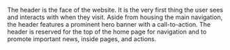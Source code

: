The header is the face of the website. It is the very first thing the user sees and interacts with when they visit. Aside from housing the main navigation, the header features a prominent hero banner with a call-to-action. The header is reserved for the top of the home page for navigation and to promote important news, inside pages, and actions.

